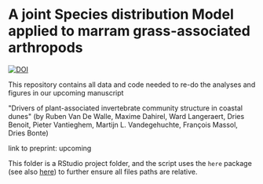 # A joint Species distribution Model applied to marram grass-associated arthropods

[![DOI](https://zenodo.org/badge/DOI/10.5281/zenodo.12079615.svg)](https://doi.org/10.5281/zenodo.12079615)

This repository contains all data and code needed to re-do the analyses and figures in our upcoming manuscript

"Drivers of plant-associated invertebrate community structure in coastal dunes" (by Ruben Van De Walle, Maxime Dahirel, Ward Langeraert, Dries Benoit, Pieter Vantieghem, Martijn L. Vandegehuchte, François Massol, Dries Bonte)

link to preprint: upcoming

This folder is a RStudio project folder, and the script uses the `here` package (see also [here](https://github.com/jennybc/here_here)) to further ensure all files paths are relative.
